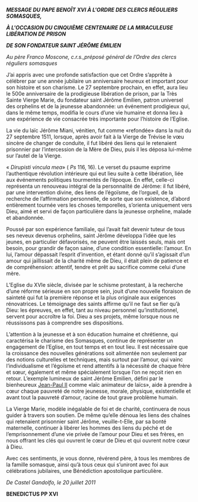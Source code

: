 ***MESSAGE DU PAPE BENOÎT XVI À L'ORDRE DES CLERCS RÉGULIERS SOMASQUES,***

***À L'OCCASION DU CINQUIÈME CENTENAIRE DE LA MIRACULEUSE LIBÉRATION DE PRISON***

***DE SON FONDATEUR SAINT JÉRÔME ÉMILIEN***

*Au père Franco Moscone, c.r.s.,préposé général de l’Ordre des clercs réguliers somasques*

J’ai appris avec une profonde satisfaction que cet Ordre s’apprête à célébrer par une année jubilaire un anniversaire heureux et important pour son histoire et son charisme. Le 27 septembre prochain, en effet, aura lieu le 500e anniversaire de la prodigieuse libération de prison, par la Très Sainte Vierge Marie, du fondateur saint Jérôme Emilien, patron universel des orphelins et de la jeunesse abandonnée: un événement prodigieux qui, dans le même temps, modifia le cours d’une vie humaine et donna lieu à une expérience de vie consacrée très importante pour l’histoire de l’Eglise.

La vie du laïc Jérôme Miani, vénitien, fut comme «refondée» dans la nuit du 27 septembre 1511, lorsque, après avoir fait à la Vierge de Trévise le vœu sincère de changer de conduite, il fut libéré des liens qui le retenaient prisonnier par l’intercession de la Mère de Dieu, puis il les déposa lui-même sur l’autel de la Vierge.

« *Dirupisti vincula mea*» ( *Ps* 116, 16). Le verset du psaume exprime l’authentique révolution intérieure qui eut lieu suite à cette libération, liée aux événements politiques tourmentés de l’époque. En effet, celle-ci représenta un renouveau intégral de la personnalité de Jérôme: il fut libéré, par une intervention divine, des liens de l’égoïsme, de l’orgueil, de la recherche de l’affirmation personnelle, de sorte que son existence, d’abord entièrement tournée vers les choses temporelles, s’orienta uniquement vers Dieu, aimé et servi de façon particulière dans la jeunesse orpheline, malade et abandonnée.

Poussé par son expérience familiale, qui l’avait fait devenir tuteur de tous ses neveux devenus orphelins, saint Jérôme développa l’idée que les jeunes, en particulier défavorisés, ne peuvent être laissés seuls, mais ont besoin, pour grandir de façon saine, d’une condition essentielle: l’amour. En lui, l’amour dépassait l’esprit d’invention, et étant donné qu’il s’agissait d’un amour qui jaillissait de la charité même de Dieu, il était plein de patience et de compréhension: attentif, tendre et prêt au sacrifice comme celui d’une mère.

L’Eglise du XVIe siècle, divisée par le schisme protestant, à la recherche d’une réforme sérieuse en son propre sein, jouit d’une nouvelle floraison de sainteté qui fut la première réponse et la plus originale aux exigences rénovatrices. Le témoignage des saints affirme qu’il ne faut se fier qu’à Dieu: les épreuves, en effet, tant au niveau personnel qu’institutionnel, servent pour accroître la foi. Dieu a ses projets, même lorsque nous ne réussissons pas à comprendre ses dispositions.

L’attention à la jeunesse et à son éducation humaine et chrétienne, qui caractérisa le charisme des Somasques, continue de représenter un engagement de l’Eglise, en tout temps et en tout lieu. Il est nécessaire que la croissance des nouvelles générations soit alimentée non seulement par des notions culturelles et techniques, mais surtout par l’amour, qui vainc l’individualisme et l’égoïsme et rend attentifs à la nécessité de chaque frère et sœur, également et même spécialement lorsque l’on ne reçoit rien en retour. L’exemple lumineux de saint Jérôme Emilien, défini par le bienheureux [Jean-Paul II](/content/john-paul-ii/fr.html) comme «laïc animateur de laïcs», aide à prendre à cœur chaque pauvreté de notre jeunesse, morale, physique, existentielle et avant tout la pauvreté d’amour, racine de tout grave problème humain.

La Vierge Marie, modèle inégalable de foi et de charité, continuera de nous guider à travers son soutien. De même qu’elle dénoua les liens des chaînes qui retenaient prisonnier saint Jérôme, veuille-t-Elle, par sa bonté maternelle, continuer à libérer les hommes des liens du péché et de l’emprisonnement d’une vie privée de l’amour pour Dieu et ses frères, en nous offrant les clés qui ouvrent le cœur de Dieu et qui ouvrent notre cœur à Dieu.

Avec ces sentiments, je vous donne, révérend père, à tous les membres de la famille somasque, ainsi qu’à tous ceux qui s’uniront avec foi aux célébrations jubilaires, une Bénédiction apostolique particulière.

*De Castel Gandolfo, le 20 juillet 2011*

**BENEDICTUS PP XVI**